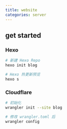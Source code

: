 ```yaml
---
title: website
categories: server
---
```


## get started

### Hexo

```bash
# 新建 Hexo Repo
hexo init blog

# Hexo 热更新预览
hexo s
```

### Cloudflare

```bash
# 初始化
wrangler init --site blog

# 修改 wrangler.toml 后
wrangler config
```

